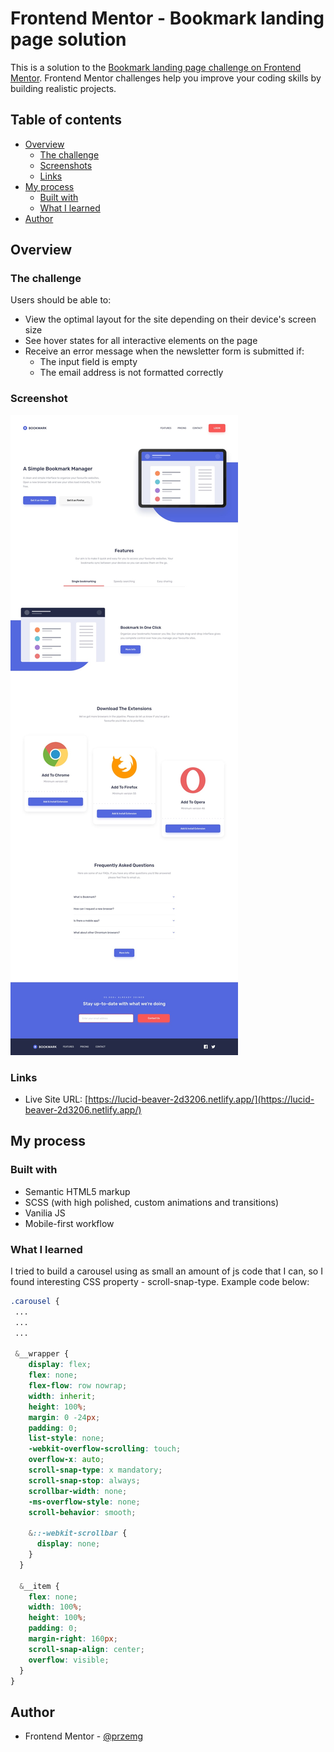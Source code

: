 # Frontend Mentor - Bookmark landing page solution

This is a solution to the [Bookmark landing page challenge on Frontend Mentor](https://www.frontendmentor.io/challenges/bookmark-landing-page-5d0b588a9edda32581d29158). Frontend Mentor challenges help you improve your coding skills by building realistic projects. 

## Table of contents

- [Overview](#overview)
  - [The challenge](#the-challenge)
  - [Screenshots](#screenshots)
  - [Links](#links)
- [My process](#my-process)
  - [Built with](#built-with)
  - [What I learned](#what-i-learned)
- [Author](#author)

## Overview

### The challenge

Users should be able to:

- View the optimal layout for the site depending on their device's screen size
- See hover states for all interactive elements on the page
- Receive an error message when the newsletter form is submitted if:
  - The input field is empty
  - The email address is not formatted correctly

### Screenshot

![Solution preview to Bookmark homepage with self-made accordion and carousel](./solution_screens/solution.jpg)

### Links

- Live Site URL: [https://lucid-beaver-2d3206.netlify.app/](https://lucid-beaver-2d3206.netlify.app/)

## My process

### Built with

- Semantic HTML5 markup
- SCSS (with high polished, custom animations and transitions)
- Vanilia JS
- Mobile-first workflow

### What I learned

I tried to build a carousel using as small an amount of js code that I can, so I found interesting CSS property - scroll-snap-type. Example code below:

```css
.carousel {
 ...
 ...
 ...

 &__wrapper {
    display: flex;
    flex: none;
    flex-flow: row nowrap;
    width: inherit;
    height: 100%;
    margin: 0 -24px;
    padding: 0;
    list-style: none;
    -webkit-overflow-scrolling: touch;
    overflow-x: auto;
    scroll-snap-type: x mandatory;
    scroll-snap-stop: always;
    scrollbar-width: none;
    -ms-overflow-style: none;
    scroll-behavior: smooth;

    &::-webkit-scrollbar {
      display: none;
    }
  }

  &__item {
    flex: none;
    width: 100%;
    height: 100%;
    padding: 0;
    margin-right: 160px;
    scroll-snap-align: center;
    overflow: visible;
  }
}
```

## Author

- Frontend Mentor - [@przemg](https://www.frontendmentor.io/profile/przemg)

